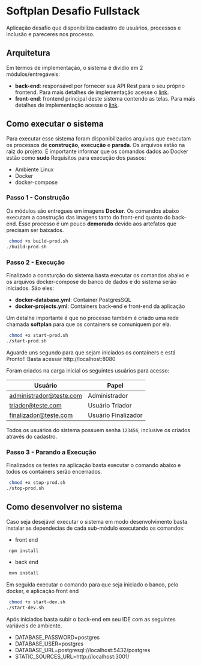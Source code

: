 # Softplan Desafio Fullstack

Aplicação desafio que disponibiliza cadastro de usuários, processos e inclusão e pareceres nos processo.

## Arquitetura

Em termos de implementação, o sistema é dividio em 2 módulos/entregáveis: 
 - __back-end__: responsável por fornecer sua API Rest para o seu próprio frontend. Para mais detalhes de implementação acesse o [link](back-end/README.MD).
 - __front-end__: frontend principal deste sistema contendo as telas. Para mais detalhes de implementação acesse o [link](front-end/README.MD).
 
 
 ## Como executar o sistema
Para executar esse sistema foram disponibilizados arquivos que executam os processos de **construção**, **execução** e **parada**. Os arquivos estão na raiz do projeto.
É importante informar que os comandos dados ao Docker estão como **sudo** 
Requisitos para execução dos passos:

- Ambiente Linux
- Docker
- docker-compose  

### Passo 1 - Construção 
Os módulos são entregues em imagens **Docker**. Os comandos abaixo executam a construção das imagens tanto do front-end quanto do back-end. 
Esse processo é um pouco **demorado** devido aos artefatos que precisam ser baixados. 
 
```bash
 chmod +x build-prod.sh
./build-prod.sh
 ```

### Passo 2 - Execução 
Finalizado a consturção do sistema basta executar os comandos abaixo e os arquivos docker-compose do banco de dados e do sistema serão iniciados. São eles:

- __docker-database.yml__: Container PostgresSQL  
- __docker-projects.yml__: Containers back-end e front-end da aplicação

Um detalhe importante é que no processo também é criado uma rede chamada **softplan** para que os containers se comuniquem por ela.
 
```bash
 chmod +x start-prod.sh
./start-prod.sh
 ```

Aguarde uns segundo para que sejam iniciados os containers e está Pronto!! Basta acessar http://localhost:8080

Foram criados na carga inicial os seguintes usuários para acesso:

| __Usuário__ | __Papel__ |
| --------- | ------------- |
| administrador@teste.com | Administrador |
| triador@teste.com | Usuário Triador |
| finalizador@teste.com | Usuário Finalizador |

Todos os usuários do sistema possuem senha `123456`, inclusive os criados através do cadastro.


### Passo 3 - Parando a Execução
Finalizados os testes na aplicação basta executar o comando abaixo e todos os containers serão encerrados.

 ```bash
  chmod +x stop-prod.sh
 ./stop-prod.sh
  ```

 ## Como desenvolver no sistema
Caso seja desejável executar o sistema em modo desenvolvimento basta instalar as dependecias de cada sub-módulo executando os comandos:

- front end
 ```bash
  npm install
  ```

- back end
 ```bash
  mvn install
  ```

Em seguida executar o comando para que seja iniciado o banco, pelo docker, e aplicação front end

 ```bash
  chmod +x start-dev.sh
 ./start-dev.sh
  ```
 Após iniciados basta subir o back-end em seu IDE com as seguintes variáveis de ambiente.
 
- DATABASE_PASSWORD=postgres
- DATABASE_USER=postgres
- DATABASE_URL=postgresql://localhost:5432/postgres
- STATIC_SOURCES_URL=http://localhost:3001/
 
 
   
